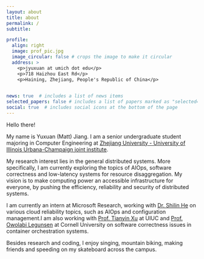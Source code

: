```yaml
---
layout: about
title: about
permalink: /
subtitle:

profile:
  align: right
  image: prof_pic.jpg
  image_circular: false # crops the image to make it circular
  address: >
    <p>jyuxuan at umich dot edu</p>
    <p>718 Haizhou East Rd</p>
    <p>Haining, Zhejiang, People's Republic of China</p>
    

news: true  # includes a list of news items
selected_papers: false # includes a list of papers marked as "selected={true}"
social: true  # includes social icons at the bottom of the page
---
```

Hello there!

My name is Yuxuan (Matt) Jiang. I am a senior undergraduate student majoring in Computer Engineering at [Zhejiang University - University of Illinois Urbana-Champaign joint institute](https://zjui.intl.zju.edu.cn/en).

My research interest lies in the general distributed systems. More specifically, I am currently exploring the topics of AIOps, software correctness and low-latency systems for resource disaggregation. My vision is to make computing power an accessible infrastructure for everyone, by pushing the efficiency, reliability and security of distributed systems.

I am currently an intern at Microsoft Research, working with [Dr. Shilin He](https://shilinhe.github.io) on various cloud reliability topics, such as AIOps and configuration management.I am also working with [Prof. Tianyin Xu](https://tianyin.github.io/) at UIUC and [Prof. Owolabi Legunsen](https://www.cs.cornell.edu/~legunsen/) at Cornell University on software correctness issues in container orchestration systems.

Besides research and coding, I enjoy singing, mountain biking, making friends and speeding on my skateboard across the campus.
